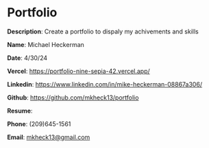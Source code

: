 # Portfolio

**Description**: Create a portfolio to dispaly my achivements and skills

<!-- ![Design preview for the Tip calculator app coding challenge](./src/app/design/desktop-design-empty.jpg) -->

**Name**: Michael Heckerman

**Date**: 4/30/24

**Vercel**: https://portfolio-nine-sepia-42.vercel.app/

**Linkedin**: https://www.linkedin.com/in/mike-heckerman-08867a306/

**Github**: https://github.com/mkheck13/portfolio

**Resume**: 

**Phone**: (209)645-1561

**Email**: mkheck13@gmail.com

